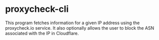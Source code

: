 # proxycheck-cli
This program fetches information for a given IP address using the proxycheck.io service. It also optionally allows the user to block the ASN associated with the IP in Cloudflare.
